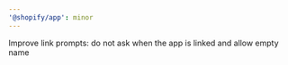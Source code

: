 ```yaml
---
'@shopify/app': minor
---
```


Improve link prompts: do not ask when the app is linked and allow empty name
